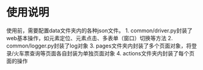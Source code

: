 # 使用说明
使用前，需要配置data文件夹内的各种json文件。
	1. common/driver.py封装了web基本操作，如元素定位、元素点击、多表单（窗口）切换等方法
	2. common/logger.py封装了log对象
	3. pages文件夹内封装了多个页面对象，将登录/火车票查询等页面各自封装为单独页面对象
	4. actions文件夹内封装了每个页面的操作
